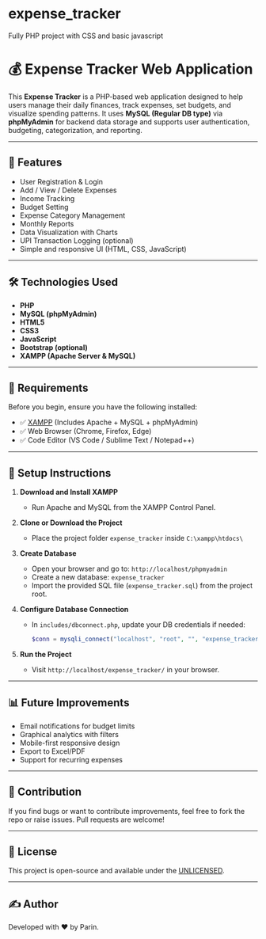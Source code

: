 # expense_tracker
Fully PHP project with CSS and basic javascript

# 💰 Expense Tracker Web Application

This **Expense Tracker** is a PHP-based web application designed to help users manage their daily finances, track expenses, set budgets, and visualize spending patterns. It uses **MySQL (Regular DB type)** via **phpMyAdmin** for backend data storage and supports user authentication, budgeting, categorization, and reporting.

---

## 🚀 Features

- User Registration & Login
- Add / View / Delete Expenses
- Income Tracking
- Budget Setting
- Expense Category Management
- Monthly Reports
- Data Visualization with Charts
- UPI Transaction Logging (optional)
- Simple and responsive UI (HTML, CSS, JavaScript)

---

## 🛠️ Technologies Used

- **PHP**
- **MySQL (phpMyAdmin)**
- **HTML5**
- **CSS3**
- **JavaScript**
- **Bootstrap (optional)**
- **XAMPP (Apache Server & MySQL)**

---

## 🧰 Requirements

Before you begin, ensure you have the following installed:

- ✅ [XAMPP](https://www.apachefriends.org/index.html) (Includes Apache + MySQL + phpMyAdmin)
- ✅ Web Browser (Chrome, Firefox, Edge)
- ✅ Code Editor (VS Code / Sublime Text / Notepad++)


---

## 🔧 Setup Instructions

1. **Download and Install XAMPP**

   - Run Apache and MySQL from the XAMPP Control Panel.

2. **Clone or Download the Project**

   - Place the project folder `expense_tracker` inside `C:\xampp\htdocs\`

3. **Create Database**

   - Open your browser and go to: `http://localhost/phpmyadmin`
   - Create a new database: `expense_tracker`
   - Import the provided SQL file (`expense_tracker.sql`) from the project root.

4. **Configure Database Connection**

   - In `includes/dbconnect.php`, update your DB credentials if needed:
     ```php
     $conn = mysqli_connect("localhost", "root", "", "expense_tracker");
     ```

5. **Run the Project**

   - Visit `http://localhost/expense_tracker/` in your browser.

---

## 📊 Future Improvements

- Email notifications for budget limits
- Graphical analytics with filters
- Mobile-first responsive design
- Export to Excel/PDF
- Support for recurring expenses

---

## 🤝 Contribution

If you find bugs or want to contribute improvements, feel free to fork the repo or raise issues. Pull requests are welcome!

---

## 📃 License

This project is open-source and available under the [UNLICENSED](LICENSE).

---

## ✍️ Author

Developed with ❤️ by Parin. 
